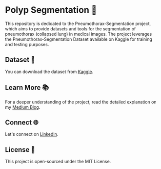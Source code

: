 

# Polyp Segmentation 🏥

This repository is dedicated to the Pneumothorax-Segmentation project, which aims to provide datasets and tools for the segmentation of pneumothorax (collapsed lung) in medical images. The project leverages the Pneumothorax-Segmentation Dataset available on Kaggle for training and testing purposes.

## Dataset 📁

You can download the dataset from [Kaggle](https://www.kaggle.com/smitkumbhani/pneumothoraxdataset).

## Learn More 📚

For a deeper understanding of the project, read the detailed explanation on my [Medium Blog](https://www.kaggle.com/smitkumbhani/pneumothoraxdataset).

## Connect 🌐

Let's connect on [LinkedIn](https://www.linkedin.com/in/smit-kumbhani-44b07615a).

## License 📄

This project is open-sourced under the MIT License.
